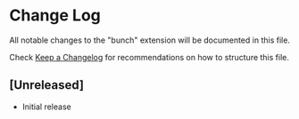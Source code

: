 # Change Log

All notable changes to the "bunch" extension will be documented in this file.

Check [Keep a Changelog](http://keepachangelog.com/) for recommendations on how to structure this file.

## [Unreleased]

- Initial release